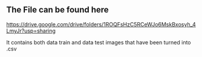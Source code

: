 ## The File can be found here
https://drive.google.com/drive/folders/1ROQFsHzC5RCeWJo6MskBxosyh_4LmyJr?usp=sharing

It contains both data train and data test images that have been turned into .csv
